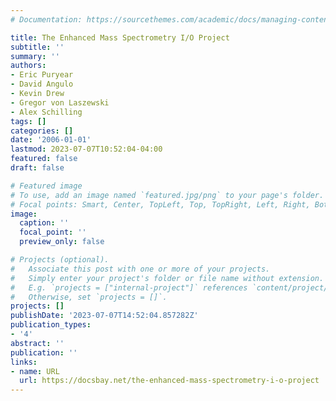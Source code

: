 ```yaml
---
# Documentation: https://sourcethemes.com/academic/docs/managing-content/

title: The Enhanced Mass Spectrometry I/O Project
subtitle: ''
summary: ''
authors:
- Eric Puryear
- David Angulo
- Kevin Drew
- Gregor von Laszewski
- Alex Schilling
tags: []
categories: []
date: '2006-01-01'
lastmod: 2023-07-07T10:52:04-04:00
featured: false
draft: false

# Featured image
# To use, add an image named `featured.jpg/png` to your page's folder.
# Focal points: Smart, Center, TopLeft, Top, TopRight, Left, Right, BottomLeft, Bottom, BottomRight.
image:
  caption: ''
  focal_point: ''
  preview_only: false

# Projects (optional).
#   Associate this post with one or more of your projects.
#   Simply enter your project's folder or file name without extension.
#   E.g. `projects = ["internal-project"]` references `content/project/deep-learning/index.md`.
#   Otherwise, set `projects = []`.
projects: []
publishDate: '2023-07-07T14:52:04.857282Z'
publication_types:
- '4'
abstract: ''
publication: ''
links:
- name: URL
  url: https://docsbay.net/the-enhanced-mass-spectrometry-i-o-project
---
```

